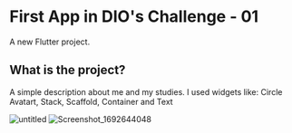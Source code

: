 # First App in DIO's Challenge - 01

A new Flutter project.

## What is the project?
A simple description about me and my studies.
I used widgets like:
Circle Avatart, Stack, Scaffold, Container and Text


![untitled](https://github.com/beatrizgomess/flutter-challenge-dio-01/assets/78573126/84251974-a943-4ad3-a773-8565d7e778af)
![Screenshot_1692644048](https://github.com/beatrizgomess/flutter-challenge-dio-01/assets/78573126/2fd9b1f7-fb4c-4eba-90e8-ac297d9d7bc8)
